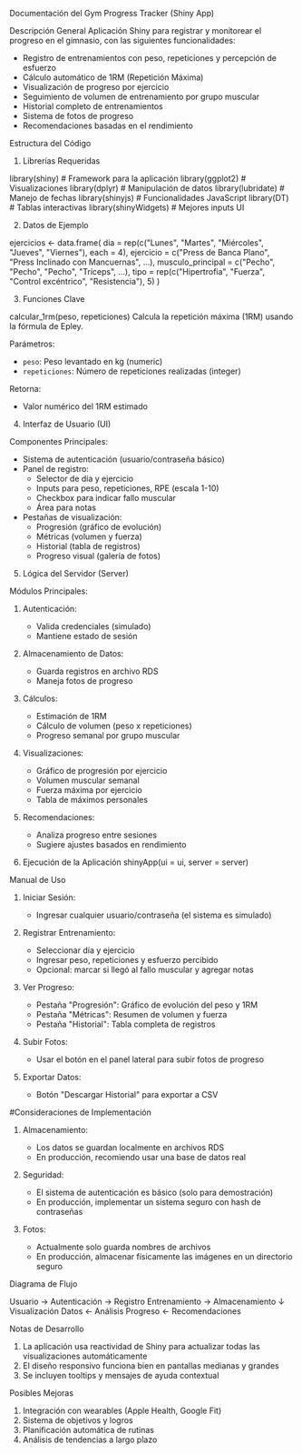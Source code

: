 Documentación del Gym Progress Tracker (Shiny App)

Descripción General
Aplicación Shiny para registrar y monitorear el progreso en el gimnasio, con las siguientes funcionalidades:
- Registro de entrenamientos con peso, repeticiones y percepción de esfuerzo
- Cálculo automático de 1RM (Repetición Máxima)
- Visualización de progreso por ejercicio
- Seguimiento de volumen de entrenamiento por grupo muscular
- Historial completo de entrenamientos
- Sistema de fotos de progreso
- Recomendaciones basadas en el rendimiento

Estructura del Código

1. Librerías Requeridas

library(shiny)       # Framework para la aplicación
library(ggplot2)     # Visualizaciones
library(dplyr)       # Manipulación de datos
library(lubridate)   # Manejo de fechas
library(shinyjs)     # Funcionalidades JavaScript
library(DT)          # Tablas interactivas
library(shinyWidgets) # Mejores inputs UI


2. Datos de Ejemplo

ejercicios <- data.frame(
  dia = rep(c("Lunes", "Martes", "Miércoles", "Jueves", "Viernes"), each = 4),
  ejercicio = c("Press de Banca Plano", "Press Inclinado con Mancuernas", ...),
  musculo_principal = c("Pecho", "Pecho", "Pecho", "Tríceps", ...),
  tipo = rep(c("Hipertrofia", "Fuerza", "Control excéntrico", "Resistencia"), 5)
)


3. Funciones Clave

calcular_1rm(peso, repeticiones)
Calcula la repetición máxima (1RM) usando la fórmula de Epley.

Parámetros:
- `peso`: Peso levantado en kg (numeric)
- `repeticiones`: Número de repeticiones realizadas (integer)

Retorna:
- Valor numérico del 1RM estimado

4. Interfaz de Usuario (UI)

Componentes Principales:
- Sistema de autenticación (usuario/contraseña básico)
- Panel de registro:
  - Selector de día y ejercicio
  - Inputs para peso, repeticiones, RPE (escala 1-10)
  - Checkbox para indicar fallo muscular
  - Área para notas
- Pestañas de visualización:
  - Progresión (gráfico de evolución)
  - Métricas (volumen y fuerza)
  - Historial (tabla de registros)
  - Progreso visual (galería de fotos)

5. Lógica del Servidor (Server)

Módulos Principales:
1. Autenticación:
   - Valida credenciales (simulado)
   - Mantiene estado de sesión

2. Almacenamiento de Datos:
   - Guarda registros en archivo RDS
   - Maneja fotos de progreso

3. Cálculos:
   - Estimación de 1RM
   - Cálculo de volumen (peso x repeticiones)
   - Progreso semanal por grupo muscular

4. Visualizaciones:
   - Gráfico de progresión por ejercicio
   - Volumen muscular semanal
   - Fuerza máxima por ejercicio
   - Tabla de máximos personales

5. Recomendaciones:
   - Analiza progreso entre sesiones
   - Sugiere ajustes basados en rendimiento

6. Ejecución de la Aplicación
shinyApp(ui = ui, server = server)


Manual de Uso

1. Iniciar Sesión:
   - Ingresar cualquier usuario/contraseña (el sistema es simulado)

2. Registrar Entrenamiento:
   - Seleccionar día y ejercicio
   - Ingresar peso, repeticiones y esfuerzo percibido
   - Opcional: marcar si llegó al fallo muscular y agregar notas

3. Ver Progreso:
   - Pestaña "Progresión": Gráfico de evolución del peso y 1RM
   - Pestaña "Métricas": Resumen de volumen y fuerza
   - Pestaña "Historial": Tabla completa de registros

4. Subir Fotos:
   - Usar el botón en el panel lateral para subir fotos de progreso

5. Exportar Datos:
   - Botón "Descargar Historial" para exportar a CSV

#Consideraciones de Implementación

1. Almacenamiento:
   - Los datos se guardan localmente en archivos RDS
   - En producción, recomiendo usar una base de datos real

2. Seguridad:
   - El sistema de autenticación es básico (solo para demostración)
   - En producción, implementar un sistema seguro con hash de contraseñas

3. Fotos:
   - Actualmente solo guarda nombres de archivos
   - En producción, almacenar físicamente las imágenes en un directorio seguro

Diagrama de Flujo


Usuario → Autenticación → Registro Entrenamiento → Almacenamiento
    ↓
Visualización Datos ← Análisis Progreso ← Recomendaciones


Notas de Desarrollo

1. La aplicación usa reactividad de Shiny para actualizar todas las visualizaciones automáticamente
2. El diseño responsivo funciona bien en pantallas medianas y grandes
3. Se incluyen tooltips y mensajes de ayuda contextual

Posibles Mejoras

1. Integración con wearables (Apple Health, Google Fit)
2. Sistema de objetivos y logros
3. Planificación automática de rutinas
4. Análisis de tendencias a largo plazo
